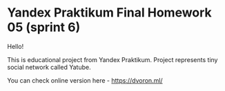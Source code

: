 # Yandex Praktikum Final Homework 05 (sprint 6)

Hello!

This is educational project from Yandex Praktikum.
Project represents tiny social network called Yatube.

You can check online version here - https://dvoron.ml/
